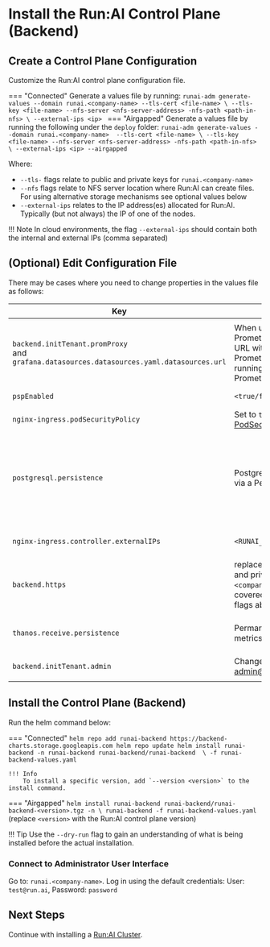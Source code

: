 
# Install the Run:AI Control Plane (Backend) 

## Create a Control Plane Configuration

Customize the Run:AI control plane configuration file.

=== "Connected"
    Generate a values file by running:
    ```
    runai-adm generate-values --domain runai.<company-name> --tls-cert <file-name> \
        --tls-key <file-name> --nfs-server <nfs-server-address> -nfs-path <path-in-nfs> \
        --external-ips <ip> 
    ```
=== "Airgapped"
    Generate a values file by running the following under the `deploy` folder:
    ```
    runai-adm generate-values --domain runai.<company-name>  --tls-cert <file-name> \
        --tls-key <file-name> --nfs-server <nfs-server-address> -nfs-path <path-in-nfs> \
        --external-ips <ip> --airgapped
    ```

Where:

* `--tls-` flags relate to public and private keys for `runai.<company-name>`
* `--nfs` flags relate to NFS server location where Run:AI can create files. For using alternative storage mechanisms see optional values below 
* `--external-ips` relates to the IP address(es) allocated for Run:AI. Typically (but not always) the IP of one of the nodes. 

!!! Note
    In cloud environments, the flag `--external-ips` should contain both the internal and external IPs (comma separated)



## (Optional) Edit Configuration File

There may be cases where you need to change properties in the values file as follows:

|  Key     |   Change   | Description |
|----------|----------|-------------| 
||||
| `backend.initTenant.promProxy` <br> and <br> `grafana.datasources.datasources.yaml.datasources.url` | When using an existing Promethues service, replace this URL with the URL of the existing Prometheus service (obtain by running `kubectl get svc` on the Prometheus namespace) | Internal URL to Promethues server |
| `pspEnabled` | `<true/false>` | Set to `true` if using [PodSecurityPolicy](https://kubernetes.io/docs/concepts/policy/pod-security-policy/){target=_blank} | 
| `nginx-ingress.podSecurityPolicy` |  Set to `true` if using [PodSecurityPolicy](https://kubernetes.io/docs/concepts/policy/pod-security-policy/){target=_blank} |
| `postgresql.persistence` | PostgreSQL permanent storage via a Persistent Volume.  | You can either use `storageClassName` to create a PV automatically or set `nfs.server` and `nfs.path` to provide the network file storage for the PV. The folder in the path should be pre-created and have full access rights. This key is now covered under the runai-adm flags above |
| `nginx-ingress.controller.externalIPs` | `<RUNAI_IP_ADDRESS>` | IP address allocated for Run:AI. This key is now covered under the runai-adm flags above  |
| `backend.https` | replace `key` and `crt` with public and private keys for `runai.<company-name>`. This key is now covered under the runai-adm flags above|
| `thanos.receive.persistence` | Permanent storage for Run:AI metrics | See Postgresql persistence above. Can use the same location. This key is now covered under the runai-adm flags above |
| `backend.initTenant.admin` | Change password for admin@run.ai | This user is the master Control Plane administrator | 
|<img width=1300/>|||



## Install the Control Plane (Backend)

Run the helm command below:


=== "Connected"
    ```
    helm repo add runai-backend https://backend-charts.storage.googleapis.com
    helm repo update
    helm install runai-backend -n runai-backend runai-backend/runai-backend  \
        -f runai-backend-values.yaml
    ```

    !!! Info
        To install a specific version, add `--version <version>` to the install command.

=== "Airgapped"
    ```
    helm install runai-backend runai-backend/runai-backend-<version>.tgz -n \
        runai-backend -f runai-backend-values.yaml 
    ```
    (replace `<version>` with the Run:AI control plane version)

!!! Tip
    Use the  `--dry-run` flag to gain an understanding of what is being installed before the actual installation. 

### Connect to Administrator User Interface

Go to: `runai.<company-name>`. Log in using the default credentials: User: `test@run.ai`, Password: `password`
<!-- 
### (Optional) LDAP Configuration

Follow the [LDAP Integration](ldap-integration.md) instructions. -->

## Next Steps

Continue with installing a [Run:AI Cluster](cluster.md).

